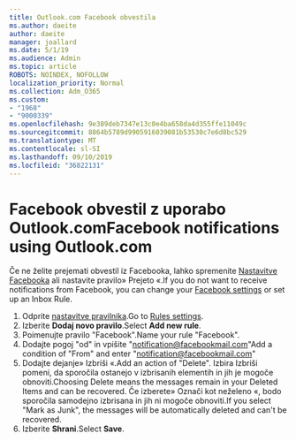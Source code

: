 ```yaml
---
title: Outlook.com Facebook obvestila
ms.author: daeite
author: daeite
manager: joallard
ms.date: 5/1/19
ms.audience: Admin
ms.topic: article
ROBOTS: NOINDEX, NOFOLLOW
localization_priority: Normal
ms.collection: Adm_O365
ms.custom:
- "1968"
- "9000339"
ms.openlocfilehash: 9e389deb7347e13c0e4ba658da4d355ffe11049c
ms.sourcegitcommit: 8864b5789d9905916039081b53530c7e6d8bc529
ms.translationtype: MT
ms.contentlocale: sl-SI
ms.lasthandoff: 09/10/2019
ms.locfileid: "36822131"
---
```

# <a name="facebook-notifications-using-outlookcom"></a><span data-ttu-id="5c29c-102">Facebook obvestil z uporabo Outlook.com</span><span class="sxs-lookup"><span data-stu-id="5c29c-102">Facebook notifications using Outlook.com</span></span>

<span data-ttu-id="5c29c-103">Če ne želite prejemati obvestil iz Facebooka, lahko spremenite [Nastavitve Facebooka](https://aka.ms/facebook-notifications-settings) ali nastavite pravilo» Prejeto «.</span><span class="sxs-lookup"><span data-stu-id="5c29c-103">If you do not want to receive notifications from Facebook, you can change your [Facebook settings](https://aka.ms/facebook-notifications-settings) or set up an Inbox Rule.</span></span>

1. <span data-ttu-id="5c29c-104">Odprite [nastavitve pravilnika](https://outlook.live.com/mail/options/mail/rules/inboxRules).</span><span class="sxs-lookup"><span data-stu-id="5c29c-104">Go to [Rules settings](https://outlook.live.com/mail/options/mail/rules/inboxRules).</span></span>
1. <span data-ttu-id="5c29c-105">Izberite **Dodaj novo pravilo**.</span><span class="sxs-lookup"><span data-stu-id="5c29c-105">Select **Add new rule**.</span></span>
1. <span data-ttu-id="5c29c-106">Poimenujte pravilo "Facebook".</span><span class="sxs-lookup"><span data-stu-id="5c29c-106">Name your rule "Facebook".</span></span>
1. <span data-ttu-id="5c29c-107">Dodajte pogoj "od" in vpišite "notification@facebookmail.com"</span><span class="sxs-lookup"><span data-stu-id="5c29c-107">Add a condition of "From" and enter "notification@facebookmail.com"</span></span>
1. <span data-ttu-id="5c29c-108">Dodajte dejanje» Izbriši «.</span><span class="sxs-lookup"><span data-stu-id="5c29c-108">Add an action of "Delete".</span></span> <span data-ttu-id="5c29c-109">Izbira Izbriši pomeni, da sporočila ostanejo v izbrisanih elementih in jih je mogoče obnoviti.</span><span class="sxs-lookup"><span data-stu-id="5c29c-109">Choosing Delete means the messages remain in your Deleted Items and can be recovered.</span></span> <span data-ttu-id="5c29c-110">Če izberete» Označi kot neželeno «, bodo sporočila samodejno izbrisana in jih ni mogoče obnoviti.</span><span class="sxs-lookup"><span data-stu-id="5c29c-110">If you select "Mark as Junk", the messages will be automatically deleted and can't be recovered.</span></span>
1. <span data-ttu-id="5c29c-111">Izberite **Shrani**.</span><span class="sxs-lookup"><span data-stu-id="5c29c-111">Select **Save**.</span></span>